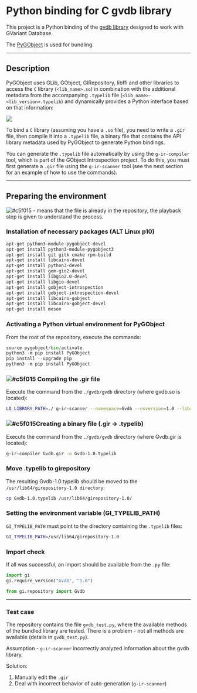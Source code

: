 # Python binding for C gvdb library
This project is a Python binding of the [gvdb library](https://gitlab.gnome.org/GNOME/gvdb) designed to work with GVariant Database.

The [PyGObject](https://pygobject.gnome.org/) is used for bundling.

---
## Description
PyGObject uses GLib, GObject, GIRepository, libffi and other libraries to access the `C` library (`<lib_name>.so`) in combination with the additional metadata from the accompanying `.typelib` file (`<lib_name>-<lib_version>.typelib`) and dynamically provides a Python interface based on that information:

![](https://pygobject.gnome.org/_images/overview.svg)

To bind a `C` library (assuming you have a `.so` file), you need to write a `.gir` file, then compile it into a `.typelib` file, a binary file that contains the API library metadata used by PyGObject to generate Python bindings.

You can generate the `.typelib` file automatically by using the `g-ir-compiler` tool, which is part of the GObject Introspection project. To do this, you must first generate a `.gir` file using the `g-ir-scanner` tool (see the next section for an example of how to use the commands).

---
## Preparing the environment

![#c5f015](https://placehold.co/15x15/c5f015/c5f015.png) - means that the file is already in the repository, the playback step is given to understand the process.


### Installation of necessary packages (ALT Linux p10)

```bash
apt-get python3-module-pygobject-devel
apt-get install python3-module-pygobject3
apt-get install git gitk cmake rpm-build
apt-get install libcairo-devel
apt-get install python3-devel
apt-get install gem-gio2-devel
apt-get install libgio2.0-devel
apt-get install libgio-devel
apt-get install gobject-introspection
apt-get install gobject-introspection-devel
apt-get install libcairo-gobject
apt-get install libcairo-gobject-devel
apt-get install meson
```

### Activating a Python virtual environment for PyGObject
From the root of the repository, execute the commands:

```python
source pygobject/bin/activate
python3 -m pip install PyGObject
pip install --upgrade pip
python3 -m pip install PyGObject
```

### ![#c5f015](https://placehold.co/15x15/c5f015/c5f015.png) Compiling the .gir file
Execute the command from the `./gvdb/gvdb` directory (where gvdb.so is located):

```bash
LD_LIBRARY_PATH=./ g-ir-scanner --namespace=Gvdb --nsversion=1.0 --library=libgvdb.so --accept-unprefixed --output=Gvdb.gir --c-include="gvdb-format.h" *.h gvdb-builder.c gvdb-reader.c -I/usr/include/glib-2.0/ -I/usr/include/gio-unix-2.0/ -I/usr/lib64/glib-2.0/include/
```

### ![#c5f015](https://placehold.co/15x15/c5f015/c5f015.png)Creating a binary file (.gir -> .typelib)
Execute the command from the `./gvdb/gvdb` directory (where Gvdb.gir is located):

```bash
g-ir-compiler Gvdb.gir -o Gvdb-1.0.typelib 
```

### Move .typelib to girepository
The resulting Gvdb-1.0.typelib should be moved to the `/usr/lib64/girepository-1.0 directory`:

``` bash
cp Gvdb-1.0.typelib /usr/lib64/girepository-1.0/
```

### Setting the environment variable (GI_TYPELIB_PATH)
`GI_TYPELIB_PATH` must point to the directory containing the `.typelib` files:

```bash
GI_TYPELIB_PATH=/usr/lib64/girepository-1.0
```

### Import check
If all was successful, an import should be available from the `.py` file:

```python
import gi
gi.require_version("Gvdb", "1.0")

from gi.repository import Gvdb
```
 ---
###  Test case
The repository contains the file `gvdb_test.py`, where the available methods of the bundled library are tested.  There is a problem - not all methods are available (details in `gvdb_test.py`).

Assumption - `g-ir-scanner` incorrectly analyzed information about the gvdb library.

Solution:
1. Manually edit the `.gir`
2. Deal with incorrect behavior of auto-generation (`g-ir-scanner`)
